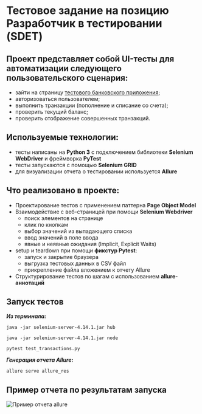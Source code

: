 # Тестовое задание на позицию Разработчик в тестировании (SDET)

## Проект представляет собой UI-тесты для автоматизации следующего пользовательского сценария:
- зайти на страницу [тестового банковского приложения](https://www.globalsqa.com/angularJs-protractor/BankingProject/#/login);
- авторизоваться пользователем;
- выполнить транзакции (пополнение и списание со счета);
- проверить текущий баланс;
- проверить отображение совершенных транзакций.

## Используемые технологии:
- тесты написаны на **Python 3** с подключением библиотеки **Selenium WebDriver** и фреймворка **PyTest**
- тесты запускаются с помощью **Selenium GRID**
- для визуализации отчета о тестировании используется **Allure**

## Что реализовано в проекте:
- Проектирование тестов с применением паттерна **Page Object Model**
- Взаимодействие с веб-страницей при помощи **Selenium Webdriver** 
  - поиск элементов на странице
  - клик по кнопкам
  - выбор значений из выпадающего списка
  - ввод значений в поле ввода
  - явные и неявные ожидания (Implicit, Explicit Waits)
- setup и teardown при помощи **фикстур Pytest**:
  - запуск и закрытие браузера
  - выгрузка тестовых данных в CSV файл
  - прикрепление файла вложением к отчету Allure
- Структурирование тестов по шагам с использованием **allure-аннотаций**

## Запуск тестов 
***Из терминала:***

```java -jar selenium-server-4.14.1.jar hub```

```java -jar selenium-server-4.14.1.jar node```

```pytest test_transactions.py```

***Генерация отчета Allure:***

```allure serve allure_res```

## Пример отчета по результатам запуска
![Пример отчета allure](/images/Screenshot_allure.png)

